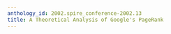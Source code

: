 ```yaml
---
anthology_id: 2002.spire_conference-2002.13
title: A Theoretical Analysis of Google's PageRank
---
```

